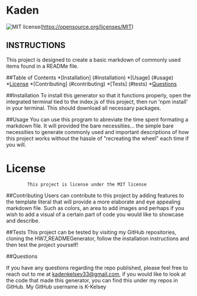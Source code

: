 # Kaden
![MIT license](https://img.shields.io/badge/License-MIT-yellow.svg)(https://opensource.org/licenses/MIT)
## INSTRUCTIONS
This project is designed to create a basic markdown of commonly used items found in a READMe file. 

##Table of Contents
*[Installation] (#installation)
*[Usage] (#usage)
*[License](license)
*[Contributing] (#contributing)
*[Tests] (#tests)
*[Questions](#questions)

##Installation
To install this generator so that it functions properly, open the integrated terminal tied to the index.js of this project, then run 'npm install' in your terminal. This should download all necessary packages.

##Usage
You can use this program to abreviate the time spent formating a markdown file. It will provided the bare necessities... the simple bare necessities to generate commonly used and important descriptions of how this project works without the hassle of "recreating the wheel" each time if you will.

 # License
            This project is license under the MIT license
            

##Contributing
Users can contribute to this project by adding features to the template literal that will provide a more elaborate and eye appealing markdown file. Such as colors, an area to add images and perhaps if you wish to add a visual of a certain part of code you would like to showcase and describe.

##Tests
This project can be tested by visiting my GitHub repositories, cloning the HW7_READMEGenerator, follow the installation instructions and then test the project yourself!

##Questions

If you have any questions regarding the repo published, please feel free to reach out to me at kadenkelsey33@gmail.com,
if you would like to look at the code that made this generator, you can find this under my repos in GitHub. My GitHub
username is K-Kelsey
